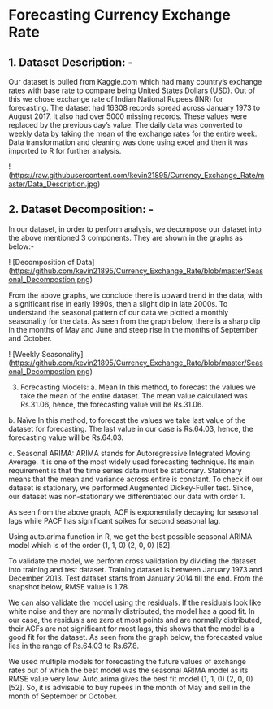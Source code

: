 # Forecasting Currency Exchange Rate 
## 1.	Dataset Description: - 

Our dataset is pulled from Kaggle.com which had many country’s exchange rates with base rate to compare being United States Dollars (USD). Out of this we chose exchange rate of Indian National Rupees (INR) for forecasting. The dataset had 16308 records spread across January 1973 to August 2017. It also had over 5000 missing records. These values were replaced by the previous day’s value. The daily data was converted to weekly data by taking the mean of the exchange rates for the entire week. Data transformation and cleaning was done using excel and then it was imported to R for further analysis.

! (https://raw.githubusercontent.com/kevin21895/Currency_Exchange_Rate/master/Data_Description.jpg)

 
## 2.	Dataset Decomposition: -

In our dataset, in order to perform analysis, we decompose our dataset into the above mentioned 3 components. They are shown in the graphs as below:-

 ! [Decomposition of Data] (https://github.com/kevin21895/Currency_Exchange_Rate/blob/master/Seasonal_Decompostion.png)
 
From the above graphs, we conclude there is upward trend in the data, with a significant rise in early 1990s, then a slight dip in late 2000s. To understand the seasonal pattern of our data we plotted a monthly seasonality for the data. As seen from the graph below, there is a sharp dip in the months of May and June and steep rise in the months of September and October.

! [Weekly Seasonality] (https://github.com/kevin21895/Currency_Exchange_Rate/blob/master/Seasonal_Decompostion.png)

 
3.	Forecasting Models:
a. Mean 
In this method, to forecast the values we take the mean of the entire dataset. The mean value calculated was Rs.31.06, hence, the forecasting value will be Rs.31.06. 

b. Naïve 
In this method, to forecast the values we take last value of the dataset for forecasting. The last value in our case is Rs.64.03, hence, the forecasting value will be Rs.64.03. 

 




c. Seasonal ARIMA:
ARIMA stands for Autoregressive Integrated Moving Average. It is one of the most widely used forecasting technique. Its main requirement is that the time series data must be stationary. Stationary means that the mean and variance across entire is constant. To check if our dataset is stationary, we performed Augmented Dickey-Fuller test. Since, our dataset was non-stationary we differentiated our data with order 1.
 

As seen from the above graph, ACF is exponentially decaying for seasonal lags while PACF has significant spikes for second seasonal lag. 

Using auto.arima function in R, we get the best possible seasonal ARIMA model which is of the order (1, 1, 0) (2, 0, 0) [52].

 

To validate the model, we perform cross validation by dividing the dataset into training and test dataset. Training dataset is between January 1973 and December 2013. Test dataset starts from January 2014 till the end. From the snapshot below, RMSE value is 1.78.

 

 
We can also validate the model using the residuals. If the residuals look like white noise and they are normally distributed, the model has a good fit. In our case, the residuals are zero at most points and are normally distributed, their ACFs are not significant for most lags, this shows that the model is a good fit for the dataset. As seen from the graph below, the forecasted value lies in the range of Rs.64.03 to Rs.67.8.
 
We used multiple models for forecasting the future values of exchange rates out of which the best model was the seasonal ARIMA model as its RMSE value very low. Auto.arima gives the best fit model (1, 1, 0) (2, 0, 0) [52]. So, it is advisable to buy rupees in the month of May and sell in the month of September or October.
